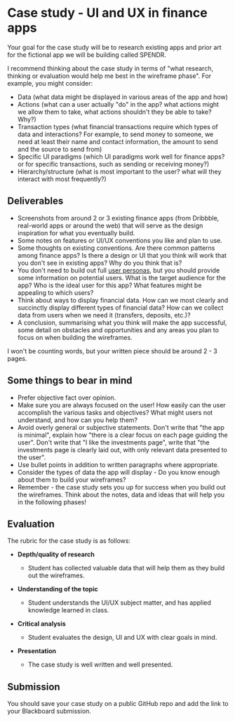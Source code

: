 # Case study - UI and UX in finance apps

Your goal for the case study will be to research existing apps and prior art for the fictional app we will be building called SPENDR.

I recommend thinking about the case study in terms of "what research, thinking or evaluation would help me best in the wireframe phase". For example, you might consider:

- Data (what data might be displayed in various areas of the app and how)
- Actions (what can a user actually "do" in the app? what actions might we allow them to take, what actions shouldn't they be able to take? Why?)
- Transaction types (what financial transactions require which types of data and interactions? For example, to send money to someone, we need at least their name and contact information, the amount to send and the source to send from)
- Specific UI paradigms (which UI paradigms work well for finance apps? or for specific transactions, such as sending or receiving money?)
- Hierarchy/structure (what is most important to the user? what will they interact with most frequently?)

## Deliverables

- Screenshots from around 2 or 3 existing finance apps (from Dribbble, real-world apps or around the web) that will serve as the design inspiration for what you eventually build.
- Some notes on features or UI/UX conventions you like and plan to use.
- Some thoughts on existing conventions. Are there common patterns among finance apps? Is there a design or UI that you think will work that you don't see in existing apps? Why do you think that is?
- You don't need to build out full [user personas](https://next-edu-tobyl.vercel.app/weeks/08), but you should provide some information on potential users. What is the target audience for the app? Who is the ideal user for this app? What features might be appealing to which users?
- Think about ways to display financial data. How can we most clearly and succinctly display different types of financial data? How can we collect data from users when we need it (transfers, deposits, etc.)?
- A conclusion, summarising what you think will make the app successful, some detail on obstacles and opportunities and any areas you plan to focus on when building the wireframes.

I won't be counting words, but your written piece should be around 2 - 3 pages.

## Some things to bear in mind

- Prefer objective fact over opinion.
- Make sure you are always focused on the user! How easily can the user accomplish the various tasks and objectives? What might users not understand, and how can you help them?
- Avoid overly general or subjective statements. Don't write that "the app is minimal", explain how "there is a clear focus on each page guiding the user". Don't write that "I like the investments page", write that "the investments page is clearly laid out, with only relevant data presented to the user".
- Use bullet points in addition to written paragraphs where appropriate.
- Consider the types of data the app will display - Do you know enough about them to build your wireframes? 
- Remember - the case study sets you up for success when you build out the wireframes. Think about the notes, data and ideas that will help you in the following phases!

## Evaluation

The rubric for the case study is as follows:

- **Depth/quality of research**
  - Student has collected valuable data that will help them as they build out the wireframes.
    
- **Understanding of the topic**
  - Student understands the UI/UX subject matter, and has applied knowledge learned in class.
    
- **Critical analysis**
  - Student evaluates the design, UI and UX with clear goals in mind.
    
- **Presentation**
  - The case study is well written and well presented.

## Submission

You should save your case study on a public GitHub repo and add the link to your Blackboard submission.
